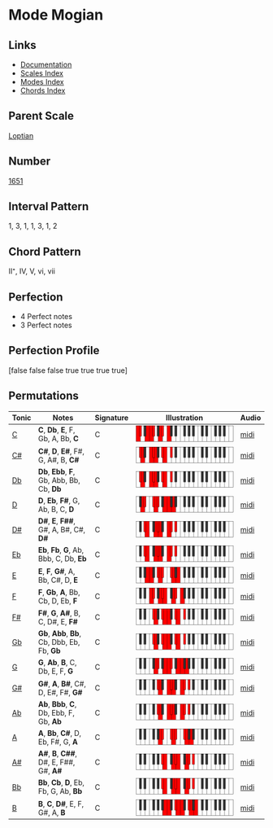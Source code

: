 # Mode Mogian

## Links

- [Documentation](README.md)
- [Scales Index](Scales.md)
- [Modes Index](Modes.md)
- [Chords Index](Chords.md)

## Parent Scale

[Loptian](ScaleLoptian.md)

## Number

[1651](https://ianring.com/musictheory/scales/1651)

## Interval Pattern

1, 3, 1, 1, 3, 1, 2

## Chord Pattern

II⁺, IV, V, vi, vii

## Perfection

- 4 Perfect notes
- 3 Perfect notes

## Perfection Profile

[false false false true true true true]

## Permutations

| Tonic | Notes | Signature | Illustration | Audio |
|-------|-------|-----------|--------------|-------|
| [C](ModeCNaturalMogian.md) | **C**, **Db**, **E**, F, Gb, A, Bb, **C** | C | ![CNaturalMogian](ModeCNaturalMogian.png) | [midi](https://github.com/edipermadi/music/blob/main/docs/ModeCNaturalMogian.mid?raw=true) |
| [C#](ModeCSharpMogian.md) | **C#**, **D**, **E#**, F#, G, A#, B, **C#** | C | ![CSharpMogian](ModeCSharpMogian.png) | [midi](https://github.com/edipermadi/music/blob/main/docs/ModeCSharpMogian.mid?raw=true) |
| [Db](ModeDFlatMogian.md) | **Db**, **Ebb**, **F**, Gb, Abb, Bb, Cb, **Db** | C | ![DFlatMogian](ModeDFlatMogian.png) | [midi](https://github.com/edipermadi/music/blob/main/docs/ModeDFlatMogian.mid?raw=true) |
| [D](ModeDNaturalMogian.md) | **D**, **Eb**, **F#**, G, Ab, B, C, **D** | C | ![DNaturalMogian](ModeDNaturalMogian.png) | [midi](https://github.com/edipermadi/music/blob/main/docs/ModeDNaturalMogian.mid?raw=true) |
| [D#](ModeDSharpMogian.md) | **D#**, **E**, **F##**, G#, A, B#, C#, **D#** | C | ![DSharpMogian](ModeDSharpMogian.png) | [midi](https://github.com/edipermadi/music/blob/main/docs/ModeDSharpMogian.mid?raw=true) |
| [Eb](ModeEFlatMogian.md) | **Eb**, **Fb**, **G**, Ab, Bbb, C, Db, **Eb** | C | ![EFlatMogian](ModeEFlatMogian.png) | [midi](https://github.com/edipermadi/music/blob/main/docs/ModeEFlatMogian.mid?raw=true) |
| [E](ModeENaturalMogian.md) | **E**, **F**, **G#**, A, Bb, C#, D, **E** | C | ![ENaturalMogian](ModeENaturalMogian.png) | [midi](https://github.com/edipermadi/music/blob/main/docs/ModeENaturalMogian.mid?raw=true) |
| [F](ModeFNaturalMogian.md) | **F**, **Gb**, **A**, Bb, Cb, D, Eb, **F** | C | ![FNaturalMogian](ModeFNaturalMogian.png) | [midi](https://github.com/edipermadi/music/blob/main/docs/ModeFNaturalMogian.mid?raw=true) |
| [F#](ModeFSharpMogian.md) | **F#**, **G**, **A#**, B, C, D#, E, **F#** | C | ![FSharpMogian](ModeFSharpMogian.png) | [midi](https://github.com/edipermadi/music/blob/main/docs/ModeFSharpMogian.mid?raw=true) |
| [Gb](ModeGFlatMogian.md) | **Gb**, **Abb**, **Bb**, Cb, Dbb, Eb, Fb, **Gb** | C | ![GFlatMogian](ModeGFlatMogian.png) | [midi](https://github.com/edipermadi/music/blob/main/docs/ModeGFlatMogian.mid?raw=true) |
| [G](ModeGNaturalMogian.md) | **G**, **Ab**, **B**, C, Db, E, F, **G** | C | ![GNaturalMogian](ModeGNaturalMogian.png) | [midi](https://github.com/edipermadi/music/blob/main/docs/ModeGNaturalMogian.mid?raw=true) |
| [G#](ModeGSharpMogian.md) | **G#**, **A**, **B#**, C#, D, E#, F#, **G#** | C | ![GSharpMogian](ModeGSharpMogian.png) | [midi](https://github.com/edipermadi/music/blob/main/docs/ModeGSharpMogian.mid?raw=true) |
| [Ab](ModeAFlatMogian.md) | **Ab**, **Bbb**, **C**, Db, Ebb, F, Gb, **Ab** | C | ![AFlatMogian](ModeAFlatMogian.png) | [midi](https://github.com/edipermadi/music/blob/main/docs/ModeAFlatMogian.mid?raw=true) |
| [A](ModeANaturalMogian.md) | **A**, **Bb**, **C#**, D, Eb, F#, G, **A** | C | ![ANaturalMogian](ModeANaturalMogian.png) | [midi](https://github.com/edipermadi/music/blob/main/docs/ModeANaturalMogian.mid?raw=true) |
| [A#](ModeASharpMogian.md) | **A#**, **B**, **C##**, D#, E, F##, G#, **A#** | C | ![ASharpMogian](ModeASharpMogian.png) | [midi](https://github.com/edipermadi/music/blob/main/docs/ModeASharpMogian.mid?raw=true) |
| [Bb](ModeBFlatMogian.md) | **Bb**, **Cb**, **D**, Eb, Fb, G, Ab, **Bb** | C | ![BFlatMogian](ModeBFlatMogian.png) | [midi](https://github.com/edipermadi/music/blob/main/docs/ModeBFlatMogian.mid?raw=true) |
| [B](ModeBNaturalMogian.md) | **B**, **C**, **D#**, E, F, G#, A, **B** | C | ![BNaturalMogian](ModeBNaturalMogian.png) | [midi](https://github.com/edipermadi/music/blob/main/docs/ModeBNaturalMogian.mid?raw=true) |
